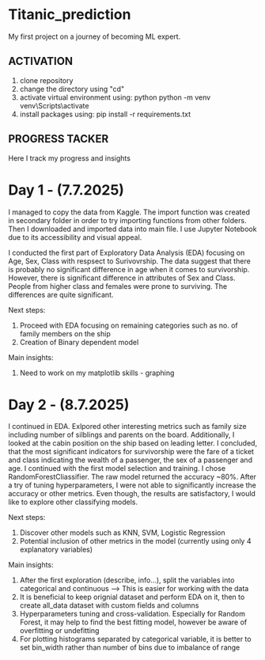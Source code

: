 # Titanic_prediction

My first project on a journey of becoming ML expert.

## ACTIVATION
1. clone repository
2. change the directory using "cd"
3. activate virtual environment using: python python -m venv venv\Scripts\activate
4. install packages using: pip install -r requirements.txt


## PROGRESS TACKER
Here I track my progress and insights

# Day 1 - (7.7.2025)
I managed to copy the data from Kaggle. The import function was created in secondary folder in order to try importing functions from other folders. Then I downloaded and imported data into main file. I use Jupyter Notebook due to its accessibility and visual appeal.

I conducted the first part of Exploratory Data Analysis (EDA) focusing on Age, Sex, Class with respsect to Surivovrship. The data suggest that there is probably no significant difference in age when it comes to survivorship. However, there is significant difference in attributes of Sex and Class. People from higher class and females were prone to surviving. The differences are quite significant. 

Next steps:
1. Proceed with EDA focusing on remaining categories such as no. of family members on the ship
2. Creation of Binary dependent model

Main insights:
1. Need to work on my matplotlib skills - graphing

# Day 2 - (8.7.2025)
I continued in EDA. Exlpored other interesting metrics such as family size including number of silblings and parents on the board. Additionally, I looked at the cabin position on the ship based on leading letter. I concluded, that the most significant indicators for survivorship were the fare of a ticket and class indicating the wealth of a passenger, the sex of a passenger and age. I continued with the first model selection and training. I chose RandomForestCliassifier. The raw model returned the accuracy ~80%. After a try of tuning hyperparameters, I were not able to significantly increase the accuracy or other metrics. Even though, the results are satisfactory, I would like to explore other classifying models.

Next steps:
1. Discover other models such as KNN, SVM, Logistic Regression
2. Potential inclusion of other metrics in the model (currently using only 4 explanatory variables)

Main insights:
1. After the first exploration (describe, info...), split the variables into categorical and continuous --> This is easier for working with the data
2. It is beneficial to keep orignial dataset and perform EDA on it, then to create all_data dataset with custom fields and columns
3. Hyperparameters tuning and cross-validation. Especially for Random Forest, it may help to find the best fitting model, however be aware of overfitting or undefitting
4. For plotting histograms separated by categorical variable, it is better to set bin_width rather than number of bins due to imbalance of range 

